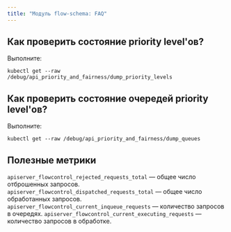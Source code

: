 ```yaml
---
title: "Модуль flow-schema: FAQ"
---
```


## Как проверить состояние priority level'ов?

Выполните:

```shell
kubectl get --raw /debug/api_priority_and_fairness/dump_priority_levels
```

## Как проверить состояние очередей priority level'ов?

Выполните:

```shell
kubectl get --raw /debug/api_priority_and_fairness/dump_queues
```

## Полезные метрики

`apiserver_flowcontrol_rejected_requests_total` — общее число отброшенных запросов.
`apiserver_flowcontrol_dispatched_requests_total` — общее число обработанных запросов.
`apiserver_flowcontrol_current_inqueue_requests` — количество запросов в очередях.
`apiserver_flowcontrol_current_executing_requests` — количество запросов в обработке.

